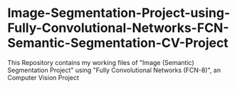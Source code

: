 # Image-Segmentation-Project-using-Fully-Convolutional-Networks-FCN-Semantic-Segmentation-CV-Project
This Repository contains my working files of "Image (Semantic) Segmentation Project" using "Fully Convolutional Networks (FCN-8)", an Computer Vision Project
